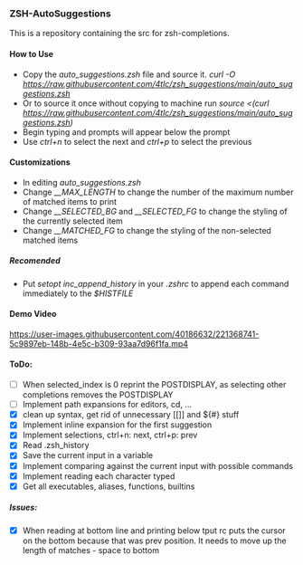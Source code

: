 ### ZSH-AutoSuggestions

This is a repository containing the src for zsh-completions.

#### How to Use
- Copy the *auto_suggestions.zsh* file and source it. *curl -O https://raw.githubusercontent.com/4tlc/zsh_suggestions/main/auto_suggestions.zsh*
- Or to source it once without copying to machine run *source <(curl  https://raw.githubusercontent.com/4tlc/zsh_suggestions/main/auto_suggestions.zsh)*
- Begin typing and prompts will appear below the prompt
- Use *ctrl+n* to select the next and *ctrl+p* to select the previous

#### Customizations
- In editing *auto_suggestions.zsh*
- Change *__MAX_LENGTH* to change the number of the maximum number of matched items to print
- Change *__SELECTED_BG* and *__SELECTED_FG* to change the styling of the currently selected item
- Change *__MATCHED_FG* to change the styling of the non-selected matched items

##### Recomended
- Put *setopt inc_append_history* in your *.zshrc* to append each command immediately to the *\$HISTFILE*

#### Demo Video


https://user-images.githubusercontent.com/40186632/221368741-5c9897eb-148b-4e5c-b309-93aa7d96f1fa.mp4


#### ToDo:
* [ ] When selected_index is 0 reprint the POSTDISPLAY, as selecting other
completions removes the POSTDISPLAY
* [ ] Implement path expansions for editors, cd, ...
* [x] clean up syntax, get rid of unnecessary [\[\]] and ${#} stuff
* [x] Implement inline expansion for the first suggestion
* [x] Implement selections, ctrl+n: next, ctrl+p: prev
* [x] Read .zsh_history
* [x] Save the current input in a variable
* [x] Implement comparing against the current input with possible commands
* [x] Implement reading each character typed
* [x] Get all executables, aliases, functions, builtins

##### Issues:
* [x] When reading at bottom line and printing below tput rc puts the cursor on the bottom because that was prev position. It needs to move up the length of matches - space to bottom
